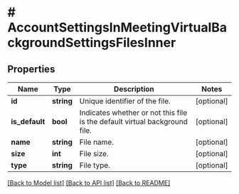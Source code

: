# # AccountSettingsInMeetingVirtualBackgroundSettingsFilesInner

## Properties

Name | Type | Description | Notes
------------ | ------------- | ------------- | -------------
**id** | **string** | Unique identifier of the file. | [optional]
**is_default** | **bool** | Indicates whether or not this file is the default virtual background file. | [optional]
**name** | **string** | File name. | [optional]
**size** | **int** | File size. | [optional]
**type** | **string** | File type. | [optional]

[[Back to Model list]](../../README.md#models) [[Back to API list]](../../README.md#endpoints) [[Back to README]](../../README.md)
